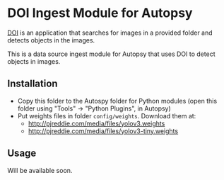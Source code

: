 # DOI Ingest Module for Autopsy

[DOI](https://github.com/labcif/DOI/) is an application that searches for images in a provided folder and detects objects in the images.

This is a data source ingest module for Autopsy that uses DOI to detect objects in images.

## Installation

* Copy this folder to the Autospy folder for Python modules (open this folder using "Tools" -> "Python Plugins", in Autopsy)
* Put weights files in folder `config/weights`. Download them at:
  * http://pjreddie.com/media/files/yolov3.weights
  * http://pjreddie.com/media/files/yolov3-tiny.weights


## Usage

Will be available soon.
